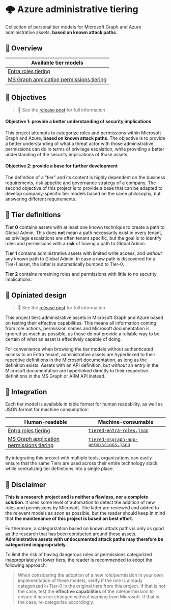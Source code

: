 # 🌩️ Azure administrative tiering

Collection of personal tier models for Microsoft Graph and Azure administrative assets, **based on known attack paths**.

## 📌 Overview

| Available tier models |
|---|
| [Entra roles tiering](https://github.com/emiliensocchi/azure-tiering/tree/main/Entra%20roles) |
| [MS Graph application permissions tiering](https://github.com/emiliensocchi/azure-tiering/tree/main/Microsoft%20Graph%20application%20permissions) |

## 🎯 Objectives

> 📌 See the [release post](https://www.emiliensocchi.io/tiering-entra-roles-and-application-permissions-based-on-attack-paths/) for full information

#### Objective 1: provide a better understanding of security implications

This project attempts to categorize roles and permissions within Microsoft Graph and Azure, **based on known attack paths**. The objective is to provide a better understanding of what a threat actor with those administrative permissions can do in terms of privilege escalation, while providing a better understanding of the security implications of those assets.

#### Objective 2: provide a base for further development

The definition of a "tier" and its content is highly dependent on the business requirements, risk appetite and governance strategy of a company. The second objective of this project is to provide a base that can be adapted to develop company-specific tier models based on the same philosophy, but answering different requirements.

## 📃 Tier definitions

**Tier 0** contains assets with at least one known technique to create a path to Global Admin. This does **not** mean a path necessarily exist in every tenant, as privilege escalations are often tenant specific, but the goal is to identify roles and permissions with a **risk** of having a path to Global Admin. 

**Tier 1** contains administrative assets with limited write access, and *without* any known path to Global Admin. In case a new path is discovered for a Tier-1 asset, the latter is automatically bumped to Tier-0. 

**Tier 2** contains remaining roles and permissions with little to no security implications.

## 🧱 Opiniated design

> 📌 See the [release post](https://www.emiliensocchi.io/tiering-entra-roles-and-application-permissions-based-on-attack-paths/) for full information

This project tiers administrative assets in Microsoft Graph and Azure based on testing their effective capabilities. This means all information coming from role actions, permission names and Microsoft documentation is ignored as much as possible, as those do not provide a reliable way to be certain of what an asset is effectively capable of doing.

For convenience when browsing the tier models without authenticated access to an Entra tenant, administrative assets are hyperlinked to their repective definitions in the Microsoft documentation, as long as the definition exists. Assets with an API definition, but *without* an entry in the Microsoft documentation are hyperlinked directly to their respective definitions in the MS Graph or ARM API instead.

## 🤖 Integration

Each tier model is available in table format for human readability, as well as JSON format for machine consumption:

| Human-readable | Machine-consumable |
|---|---|
| [Entra roles tiering](https://github.com/emiliensocchi/azure-tiering/tree/main/Entra%20roles) | [`tiered-entra-roles.json`](https://github.com/emiliensocchi/azure-tiering/blob/main/Entra%20roles/tiered-entra-roles.json) |
| [MS Graph application permissions tiering](https://github.com/emiliensocchi/azure-tiering/tree/main/Microsoft%20Graph%20application%20permissions) | [`tiered-msgraph-app-permissions.json`](https://github.com/emiliensocchi/azure-tiering/blob/main/Microsoft%20Graph%20application%20permissions/tiered-msgraph-app-permissions.json) |

By integrating this project with multiple tools, organizations can easily ensure that the same Tiers are used across their entire technology stack, while centralizing tier definitions into a single place.

## 📢 Disclaimer

**This is a research project and is neither a flawless, nor a complete solution**. It uses some level of automation to detect the addition of new roles and permissions by Microsoft. The latter are reviewed and added to the relevant models as soon as possible, but the reader should keep in mind that **the maintenance of this project is based on best effort**.

Furthermore, a categorization based on known attack paths is only as good as the research that has been conducted around those assets. **Administrative assets with undocumented attack paths may therefore be categorized inappropriately**. 

To limit the risk of having dangerous roles or permissions categorized inappropriately in lower tiers, the reader is recommended to adopt the following approach:
> When considering the adoption of a new role/permission in your own implementation of these models, verify if the role is already categorized in Tier-0 in the original tiers from this project. If that is not the case, test the **effective capabilities** of the role/permission to ensure it has not changed without warning from Microsoft. If that is the case, re-categorize accordingly.
